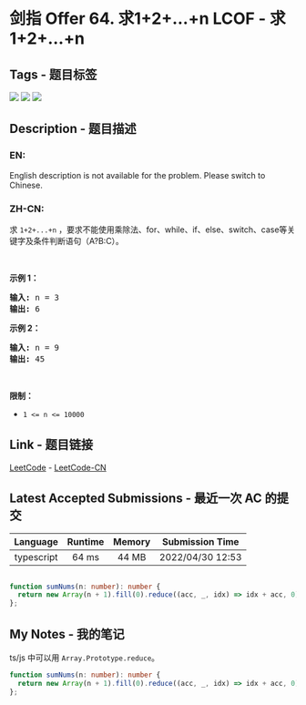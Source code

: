 
# 剑指 Offer 64. 求1+2+…+n LCOF - 求1+2+…+n

## Tags - 题目标签

 <img src="https://img.shields.io/badge/Bit Manipulation-位运算-blue.svg">   <img src="https://img.shields.io/badge/Recursion-递归-blue.svg">   <img src="https://img.shields.io/badge/Brainteaser-脑筋急转弯-blue.svg">  


## Description - 题目描述

### EN:
<p>English description is not available for the problem. Please switch to Chinese.</p>


### ZH-CN:
<p>求 <code>1+2+...+n</code> ，要求不能使用乘除法、for、while、if、else、switch、case等关键字及条件判断语句（A?B:C）。</p>

<p>&nbsp;</p>

<p><strong>示例 1：</strong></p>

<pre><strong>输入:</strong> n = 3
<strong>输出:&nbsp;</strong>6
</pre>

<p><strong>示例 2：</strong></p>

<pre><strong>输入:</strong> n = 9
<strong>输出:&nbsp;</strong>45
</pre>

<p>&nbsp;</p>

<p><strong>限制：</strong></p>

<ul>
	<li><code>1 &lt;= n&nbsp;&lt;= 10000</code></li>
</ul>



## Link - 题目链接

[LeetCode](https://leetcode.com/problems/qiu-12n-lcof/description/)  -  [LeetCode-CN](https://leetcode-cn.com/problems/qiu-12n-lcof/description/)
## Latest Accepted Submissions - 最近一次 AC 的提交


| Language | Runtime | Memory | Submission Time |
|:---:|:---:|:---:|:---:|
| typescript  | 64 ms | 44 MB | 2022/04/30 12:53 |

```typescript

function sumNums(n: number): number {
  return new Array(n + 1).fill(0).reduce((acc, _, idx) => idx + acc, 0)
};

```
## My Notes - 我的笔记


ts/js 中可以用 `Array.Prototype.reduce`。

```typescript
function sumNums(n: number): number {
  return new Array(n + 1).fill(0).reduce((acc, _, idx) => idx + acc, 0)
};
```

